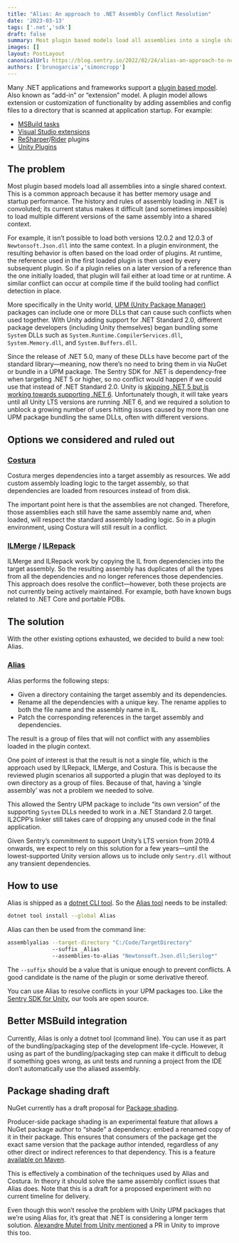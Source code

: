 ```yaml
---
title: "Alias: An approach to .NET Assembly Conflict Resolution"
date: '2023-03-13'
tags: ['.net','sdk']
draft: false
summary: Most plugin based models load all assemblies into a single shared context. This is a common approach because it has better memory usage and startup performance. The history and rules of assembly loading in .NET is convoluted; its current status makes it difficult (and sometimes impossible) to load multiple different versions of the same assembly into a shared context. Instead of trying to struggle with existing options we decided to build a new tool: Alias.
images: []
layout: PostLayout
canonicalUrl: https://blog.sentry.io/2022/02/24/alias-an-approach-to-net-assembly-conflict-resolution/
authors: ['brunogarcia','simoncropp']
---
```


Many .NET applications and frameworks support a [plugin based model](https://en.wikipedia.org/wiki/Plug-in_(computing)). Also known as “add-in” or “extension” model. A plugin model allows extension or customization of functionality by adding assemblies and config files to a directory that is scanned at application startup. For example:

* [MSBuild tasks](https://docs.microsoft.com/en-us/visualstudio/msbuild/task-writing)
* [Visual Studio extensions](https://docs.microsoft.com/en-us/visualstudio/extensibility/starting-to-develop-visual-studio-extensions)
* [ReSharper](https://www.jetbrains.com/resharper/)/[Rider](https://www.jetbrains.com/rider/) plugins
* [Unity Plugins](https://docs.unity3d.com/Manual/Plugins.html)

## The problem
Most plugin based models load all assemblies into a single shared context. This is a common approach because it has better memory usage and startup performance. The history and rules of assembly loading in .NET is convoluted; its current status makes it difficult (and sometimes impossible) to load multiple different versions of the same assembly into a shared context.

For example, it isn’t possible to load both versions 12.0.2 and 12.0.3 of `Newtonsoft.Json.dll` into the same context. In a plugin environment, the resulting behavior is often based on the load order of plugins. At runtime, the reference used in the first loaded plugin is then used by every subsequent plugin. So if a plugin relies on a later version of a reference than the one initially loaded, that plugin will fail either at load time or at runtime. A similar conflict can occur at compile time if the build tooling had conflict detection in place.

More specifically in the Unity world, [UPM (Unity Package Manager)](https://docs.unity3d.com/Manual/upm-ui.html) packages can include one or more DLLs that can cause such conflicts when used together. With Unity adding support for .NET Standard 2.0, different package developers (including Unity themselves) began bundling some `System` DLLs such as `System.Runtime.CompilerServices.dll`, `System.Memory.dll`, and `System.Buffers.dll`.

Since the release of .NET 5.0, many of these DLLs have become part of the standard library—meaning, now there’s no need to bring them in via NuGet or bundle in a UPM package. The Sentry SDK for .NET is dependency-free when targeting .NET 5 or higher, so no conflict would happen if we could use that instead of .NET Standard 2.0. Unity is [skipping .NET 5 but is working towards supporting .NET 6](https://forum.unity.com/threads/unity-future-net-development-status.1092205/). Unfortunately though, it will take years until all Unity LTS versions are running .NET 6, and we required a solution to unblock a growing number of users hitting issues caused by more than one UPM package bundling the same DLLs, often with different versions.

## Options we considered and ruled out

### [Costura](https://github.com/Fody/Costura)
Costura merges dependencies into a target assembly as resources. We add custom assembly loading logic to the target assembly, so that dependencies are loaded from resources instead of from disk.

The important point here is that the assemblies are not changed. Therefore, those assemblies each still have the same assembly name and, when loaded, will respect the standard assembly loading logic. So in a plugin environment, using Costura will still result in a conflict.

### [ILMerge](https://github.com/dotnet/ILMerge) / [ILRepack](https://github.com/gluck/il-repack)
ILMerge and ILRepack work by copying the IL from dependencies into the target assembly. So the resulting assembly has duplicates of all the types from all the dependencies and no longer references those dependencies. This approach does resolve the conflict—however, both these projects are not currently being actively maintained. For example, both have known bugs related to .NET Core and portable PDBs.

## The solution
With the other existing options exhausted, we decided to build a new tool: Alias.

### [Alias](https://github.com/getsentry/dotnet-assembly-alias/)
Alias performs the following steps:

* Given a directory containing the target assembly and its dependencies.
* Rename all the dependencies with a unique key. The rename applies to both the file name and the assembly name in IL.
* Patch the corresponding references in the target assembly and dependencies.

The result is a group of files that will not conflict with any assemblies loaded in the plugin context.

One point of interest is that the result is not a single file, which is the approach used by ILRepack, ILMerge, and Costura. This is because the reviewed plugin scenarios all supported a plugin that was deployed to its own directory as a group of files. Because of that, having a ‘single assembly’ was not a problem we needed to solve.

This allowed the Sentry UPM package to include “its own version” of the supporting `System` DLLs needed to work in a .NET Standard 2.0 target. IL2CPP’s linker still takes care of dropping any unused code in the final application.

Given Sentry’s commitment to support Unity’s LTS version from 2019.4 onwards, we expect to rely on this solution for a few years—until the lowest-supported Unity version allows us to include only `Sentry.dll` without any transient dependencies.

## How to use
Alias is shipped as a [dotnet CLI tool](https://docs.microsoft.com/en-us/dotnet/core/tools/). So the [Alias tool](https://nuget.org/packages/Alias/) needs to be installed:

```bash
dotnet tool install --global Alias
```

Alias can then be used from the command line:

```bash
assemblyalias --target-directory "C:/Code/TargetDirectory"
              --suffix _Alias
              --assemblies-to-alias "Newtonsoft.Json.dll;Serilog*"
```

The `--suffix` should be a value that is unique enough to prevent conflicts. A good candidate is the name of the plugin or some derivative thereof.

You can use Alias to resolve conflicts in your UPM packages too. Like the [Sentry SDK for Unity](https://github.com/getsentry/sentry-unity), our tools are open source.

## Better MSBuild integration
Currently, Alias is only a dotnet tool (command line). You can use it as part of the bundling/packaging step of the development life-cycle. However, it using as part of the bundling/packaging step can make it difficult to debug if something goes wrong, as unit tests and running a project from the IDE don’t automatically use the aliased assembly.

## Package shading draft
NuGet currently has a draft proposal for [Package shading](https://github.com/dotnet/designs/pull/242).

Producer-side package shading is an experimental feature that allows a NuGet package author to “shade” a dependency: embed a renamed copy of it in their package. This ensures that consumers of the package get the exact same version that the package author intended, regardless of any other direct or indirect references to that dependency. This is a feature [available on Maven](https://maven.apache.org/plugins/maven-shade-plugin/).

This is effectively a combination of the techniques used by Alias and Costura. In theory it should solve the same assembly conflict issues that Alias does. Note that this is a draft for a proposed experiment with no current timeline for delivery.

Even though this won’t resolve the problem with Unity UPM packages that we’re using Alias for, it’s great that .NET is considering a longer term solution. [Alexandre Mutel from Unity mentioned](https://twitter.com/xoofx/status/1496898026765438976) a PR in Unity to improve this too.
